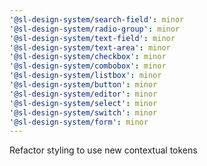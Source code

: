 ```yaml
---
'@sl-design-system/search-field': minor
'@sl-design-system/radio-group': minor
'@sl-design-system/text-field': minor
'@sl-design-system/text-area': minor
'@sl-design-system/checkbox': minor
'@sl-design-system/combobox': minor
'@sl-design-system/listbox': minor
'@sl-design-system/button': minor
'@sl-design-system/editor': minor
'@sl-design-system/select': minor
'@sl-design-system/switch': minor
'@sl-design-system/form': minor
---
```


Refactor styling to use new contextual tokens
